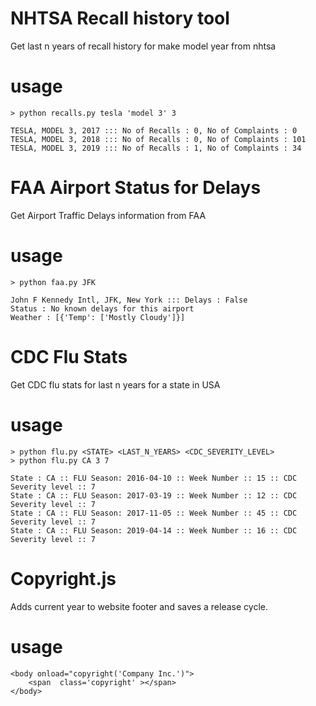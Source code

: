# NHTSA Recall history tool
Get last n years of recall history for make model year from nhtsa

# usage

```
> python recalls.py tesla 'model 3' 3

TESLA, MODEL 3, 2017 ::: No of Recalls : 0, No of Complaints : 0
TESLA, MODEL 3, 2018 ::: No of Recalls : 0, No of Complaints : 101
TESLA, MODEL 3, 2019 ::: No of Recalls : 1, No of Complaints : 34
```

# FAA Airport Status for Delays
Get Airport Traffic Delays information from FAA

# usage

```
> python faa.py JFK

John F Kennedy Intl, JFK, New York ::: Delays : False 
Status : No known delays for this airport
Weather : [{'Temp': ['Mostly Cloudy']}]
```

# CDC Flu Stats
Get CDC flu stats for last n years for a state in USA

# usage

```
> python flu.py <STATE> <LAST_N_YEARS> <CDC_SEVERITY_LEVEL>
> python flu.py CA 3 7

State : CA :: FLU Season: 2016-04-10 :: Week Number :: 15 :: CDC Severity level :: 7
State : CA :: FLU Season: 2017-03-19 :: Week Number :: 12 :: CDC Severity level :: 7
State : CA :: FLU Season: 2017-11-05 :: Week Number :: 45 :: CDC Severity level :: 7
State : CA :: FLU Season: 2019-04-14 :: Week Number :: 16 :: CDC Severity level :: 7
```

# Copyright.js

Adds current year to website footer and saves a release cycle.

# usage


```
<body onload="copyright('Company Inc.')">
	<span  class='copyright' ></span>
</body>
```

